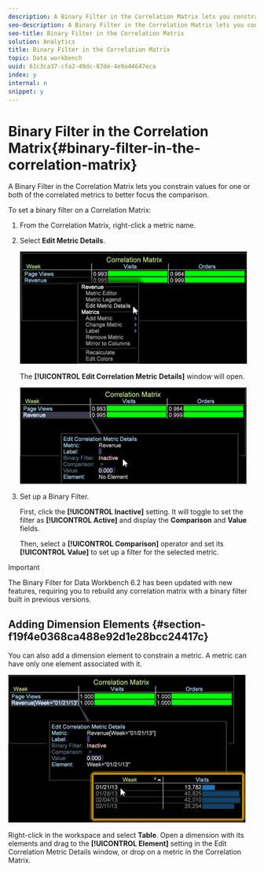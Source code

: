 ```yaml
---
description: A Binary Filter in the Correlation Matrix lets you constrain values for one or both of the correlated metrics to better focus the comparison.
seo-description: A Binary Filter in the Correlation Matrix lets you constrain values for one or both of the correlated metrics to better focus the comparison.
seo-title: Binary Filter in the Correlation Matrix
solution: Analytics
title: Binary Filter in the Correlation Matrix
topic: Data workbench
uuid: 61c3ca37-cfa2-49dc-87de-4e9a44647eca
index: y
internal: n
snippet: y
---
```


# Binary Filter in the Correlation Matrix{#binary-filter-in-the-correlation-matrix}

A Binary Filter in the Correlation Matrix lets you constrain values for one or both of the correlated metrics to better focus the comparison.

To set a binary filter on a Correlation Matrix:

1. From the Correlation Matrix, right-click a metric name. 
1. Select **Edit Metric Details**.

   ![](assets/correlation_matrix_binary_filter.png)

   The **[!UICONTROL Edit Correlation Metric Details]** window will open.

   ![](assets/correlation_matrix_metric_details.png)

1. Set up a Binary Filter.

   First, click the **[!UICONTROL Inactive]** setting. It will toggle to set the filter as **[!UICONTROL Active]** and display the **Comparison** and **Value** fields.

   Then, select a **[!UICONTROL Comparison]** operator and set its **[!UICONTROL Value]** to set up a filter for the selected metric.

>[!IMPORTANT]
>
>The Binary Filter for Data Workbench 6.2 has been updated with new features, requiring you to rebuild any correlation matrix with a binary filter built in previous versions.

## Adding Dimension Elements {#section-f19f4e0368ca488e92d1e28bcc24417c}

You can also add a dimension element to constrain a metric. A metric can have only one element associated with it.

![](assets/correlation_matrix_element.png)

Right-click in the workspace and select **Table**. Open a dimension with its elements and drag to the **[!UICONTROL Element]** setting in the Edit Correlation Metric Details window, or drop on a metric in the Correlation Matrix. 
